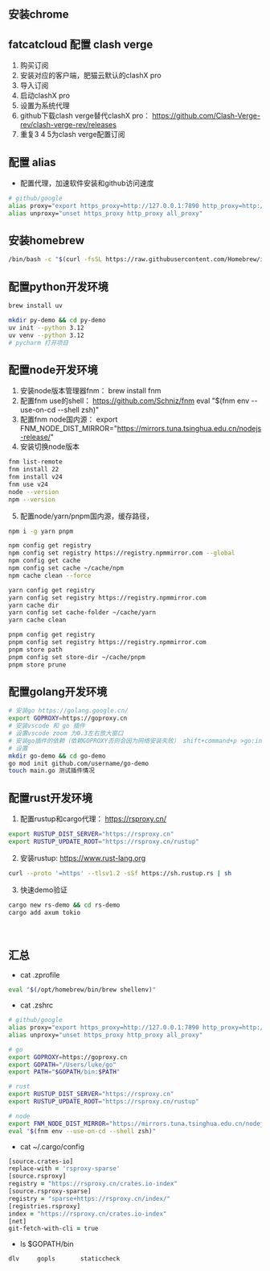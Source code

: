 ## 安装chrome

## fatcatcloud 配置 clash verge
1. 购买订阅
2. 安装对应的客户端，肥猫云默认的clashX pro
3. 导入订阅
4. 启动clashX pro
5. 设置为系统代理
6. github下载clash verge替代clashX pro： https://github.com/Clash-Verge-rev/clash-verge-rev/releases
7. 重复3 4 5为clash verge配置订阅

## 配置 alias
- 配置代理，加速软件安装和github访问速度
```zsh
# github/google
alias proxy="export https_proxy=http://127.0.0.1:7890 http_proxy=http://127.0.0.1:7890 all_proxy=socks5://127.0.0.1:7890"
alias unproxy="unset https_proxy http_proxy all_proxy"
```

## 安装homebrew
```zsh
/bin/bash -c "$(curl -fsSL https://raw.githubusercontent.com/Homebrew/install/HEAD/install.sh)"
```

## 配置python开发环境
```zsh
brew install uv

mkdir py-demo && cd py-demo
uv init --python 3.12
uv venv --python 3.12
# pycharm 打开项目
```

## 配置node开发环境
1. 安装node版本管理器fnm： brew install fnm
2. 配置fnm use的shell： https://github.com/Schniz/fnm  eval "$(fnm env --use-on-cd --shell zsh)"
3. 配置fnm node国内源： export FNM_NODE_DIST_MIRROR="https://mirrors.tuna.tsinghua.edu.cn/nodejs-release/"
4. 安装切换node版本
```zsh
fnm list-remote
fnm install 22
fnm install v24
fnm use v24
node --version
npm --version
```
5. 配置node/yarn/pnpm国内源，缓存路径，
```zsh
npm i -g yarn pnpm

npm config get registry 
npm config set registry https://registry.npmmirror.com --global
npm config get cache
npm config set cache ~/cache/npm
npm cache clean --force

yarn config get registry
yarn config set registry https://registry.npmmirror.com
yarn cache dir
yarn config set cache-folder ~/cache/yarn
yarn cache clean

pnpm config get registry
pnpm config set registry https://registry.npmmirror.com
pnpm store path
pnpm config set store-dir ~/cache/pnpm
pnpm store prune
```

## 配置golang开发环境
```zsh
# 安装go https://golang.google.cn/
export GOPROXY=https://goproxy.cn
# 安装vscode 和 go 插件
# 设置vscode zoom 为0.3左右放大窗口
# 安装go插件的依赖（依赖GOPROXY否则会因为网络安装失败） shift+command+p >go:install/update tools  gopls + staticcheck + dlv 
# 设置
mkdir go-demo && cd go-demo
go mod init github.com/username/go-demo
touch main.go 测试插件情况
```

## 配置rust开发环境
1. 配置rustup和cargo代理： https://rsproxy.cn/
```zsh
export RUSTUP_DIST_SERVER="https://rsproxy.cn"
export RUSTUP_UPDATE_ROOT="https://rsproxy.cn/rustup"
```

2. 安装rustup: https://www.rust-lang.org
```zsh
curl --proto '=https' --tlsv1.2 -sSf https://sh.rustup.rs | sh
```
3. 快速demo验证
```zsh
cargo new rs-demo && cd rs-demo
cargo add axum tokio
```

<br>

## 汇总
- cat .zprofile
```zsh
eval "$(/opt/homebrew/bin/brew shellenv)"
```

- cat .zshrc
```zsh
# github/google
alias proxy="export https_proxy=http://127.0.0.1:7890 http_proxy=http://127.0.0.1:7890 all_proxy=socks5://127.0.0.1:7890"
alias unproxy="unset https_proxy http_proxy all_proxy"

# go 
export GOPROXY=https://goproxy.cn
export GOPATH="/Users/luke/go"
export PATH="$GOPATH/bin:$PATH"

# rust
export RUSTUP_DIST_SERVER="https://rsproxy.cn"
export RUSTUP_UPDATE_ROOT="https://rsproxy.cn/rustup"

# node
export FNM_NODE_DIST_MIRROR="https://mirrors.tuna.tsinghua.edu.cn/nodejs-release/"
eval "$(fnm env --use-on-cd --shell zsh)"
```

- cat ~/.cargo/config
```zsh
[source.crates-io]
replace-with = 'rsproxy-sparse'
[source.rsproxy]
registry = "https://rsproxy.cn/crates.io-index"
[source.rsproxy-sparse]
registry = "sparse+https://rsproxy.cn/index/"
[registries.rsproxy]
index = "https://rsproxy.cn/crates.io-index"
[net]
git-fetch-with-cli = true
```

- ls $GOPATH/bin
```text
dlv		gopls		staticcheck
```
